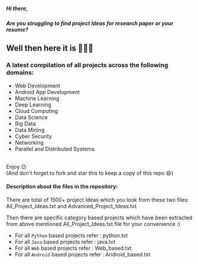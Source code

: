 ##### Hi there,<br>
##### Are you struggling to find project Ideas for research paper or your resume? <br>

## Well then here it is 🎉🎉🎉<br>
### A latest compilation of all projects across the following domains: 
- Web Development 
- Android App Development
- Machine Learning
- Deep Learning
- Cloud Computing
- Data Science
- Big Data
- Data Mining 
- Cyber Security
- Networking
- Parallel and Distributed Systems
<br>
Enjoy 😉<br>
(And don't forget to fork and star this to keep a copy of this repo 😄)

#### Description about the files in the repository:

There are total of 1500+ project Ideas which you look from these two files: All_Project_Ideas.txt and Advanced_Project_Ideas.txt

Then there are specific category based projects which have been extracted from above mentioned All_Project_Ideas.txt file for your convenience :)

- For all `Python` based projects refer  : python.txt 
- For all  `Java` based projects refer   : java.txt 
- For all `Web` based projects refer     : Web_based.txt 
- For all `Android` based projects refer : Android_based.txt 
